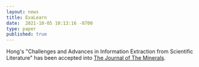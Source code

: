 ```yaml
---
layout: news
title: ExaLearn
date:  2021-10-05 10:13:16 -0700
type: paper
published: true
---
```


Hong's "Challenges and Advances in Information Extraction from Scientific Literature" has been accepted into [The Journal of The Minerals](https://link.springer.com/article/10.1007%2Fs11837-021-04902-9).